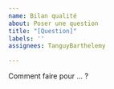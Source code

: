 ```yaml
---
name: Bilan qualité
about: Poser une question
title: "[Question]"
labels: ''
assignees: TanguyBarthelemy

---
```


Comment faire pour ... ?
